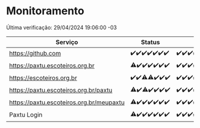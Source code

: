 # Monitoramento

Última verificação: 29/04/2024 19:06:00 -03

|Serviço|Status|Últimas 24h|
|---|---|---|
|https://github.com|<span title="2024-04-22: OK=24">✔️</span><span title="2024-04-23: OK=24">✔️</span><span title="2024-04-24: OK=24">✔️</span><span title="2024-04-25: OK=24">✔️</span><span title="2024-04-26: OK=24">✔️</span><span title="2024-04-27: OK=24">✔️</span><span title="2024-04-28: OK=23">✔️</span>|<span title="28/04/2024 20:05:00 -03 : 200">✔️</span><span title="28/04/2024 21:31:00 -03 : 200">✔️</span><span title="28/04/2024 22:43:00 -03 : 200">✔️</span><span title="28/04/2024 23:19:00 -03 : 200">✔️</span><span title="29/04/2024 00:07:00 -03 : 200">✔️</span><span title="29/04/2024 01:08:00 -03 : 200">✔️</span><span title="29/04/2024 02:06:00 -03 : 200">✔️</span><span title="29/04/2024 03:09:00 -03 : 200">✔️</span><span title="29/04/2024 04:06:00 -03 : 200">✔️</span><span title="29/04/2024 05:10:00 -03 : 200">✔️</span><span title="29/04/2024 06:07:00 -03 : 200">✔️</span><span title="29/04/2024 07:07:00 -03 : 200">✔️</span><span title="29/04/2024 08:07:00 -03 : 200">✔️</span><span title="29/04/2024 09:11:00 -03 : 200">✔️</span><span title="29/04/2024 10:07:00 -03 : 200">✔️</span><span title="29/04/2024 11:07:00 -03 : 200">✔️</span><span title="29/04/2024 12:06:00 -03 : 200">✔️</span><span title="29/04/2024 13:08:00 -03 : 200">✔️</span><span title="29/04/2024 14:04:00 -03 : 200">✔️</span><span title="29/04/2024 15:08:00 -03 : 200">✔️</span><span title="29/04/2024 16:03:00 -03 : 200">✔️</span><span title="29/04/2024 17:06:00 -03 : 200">✔️</span><span title="29/04/2024 18:04:00 -03 : 200">✔️</span><span title="29/04/2024 19:06:00 -03 : 200">✔️</span>|
|https://paxtu.escoteiros.org.br|<span title="2024-04-22: OK=23, Falhas=1">⚠️</span><span title="2024-04-23: OK=24">✔️</span><span title="2024-04-24: OK=24">✔️</span><span title="2024-04-25: OK=24">✔️</span><span title="2024-04-26: OK=24">✔️</span><span title="2024-04-27: OK=24">✔️</span><span title="2024-04-28: OK=23">✔️</span>|<span title="28/04/2024 20:05:00 -03 : 200">✔️</span><span title="28/04/2024 21:31:00 -03 : 200">✔️</span><span title="28/04/2024 22:43:00 -03 : 200">✔️</span><span title="28/04/2024 23:19:00 -03 : 200">✔️</span><span title="29/04/2024 00:07:00 -03 : 200">✔️</span><span title="29/04/2024 01:08:00 -03 : 200">✔️</span><span title="29/04/2024 02:06:00 -03 : 200">✔️</span><span title="29/04/2024 03:09:00 -03 : 200">✔️</span><span title="29/04/2024 04:06:00 -03 : 200">✔️</span><span title="29/04/2024 05:10:00 -03 : 200">✔️</span><span title="29/04/2024 06:07:00 -03 : 200">✔️</span><span title="29/04/2024 07:07:00 -03 : 200">✔️</span><span title="29/04/2024 08:07:00 -03 : 200">✔️</span><span title="29/04/2024 09:11:00 -03 : 200">✔️</span><span title="29/04/2024 10:07:00 -03 : 200">✔️</span><span title="29/04/2024 11:07:00 -03 : 200">✔️</span><span title="29/04/2024 12:06:00 -03 : 200">✔️</span><span title="29/04/2024 13:08:00 -03 : 200">✔️</span><span title="29/04/2024 14:04:00 -03 : 200">✔️</span><span title="29/04/2024 15:08:00 -03 : 200">✔️</span><span title="29/04/2024 16:03:00 -03 : 200">✔️</span><span title="29/04/2024 17:06:00 -03 : 200">✔️</span><span title="29/04/2024 18:04:00 -03 : 200">✔️</span><span title="29/04/2024 19:06:00 -03 : 200">✔️</span>|
|https://escoteiros.org.br|<span title="2024-04-22: OK=24">✔️</span><span title="2024-04-23: OK=24">✔️</span><span title="2024-04-24: OK=23, Falhas=1">⚠️</span><span title="2024-04-25: OK=23, Falhas=1">⚠️</span><span title="2024-04-26: OK=24">✔️</span><span title="2024-04-27: OK=24">✔️</span><span title="2024-04-28: OK=23">✔️</span>|<span title="28/04/2024 20:05:00 -03 : 200">✔️</span><span title="28/04/2024 21:31:00 -03 : 200">✔️</span><span title="28/04/2024 22:43:00 -03 : 200">✔️</span><span title="28/04/2024 23:19:00 -03 : 200">✔️</span><span title="29/04/2024 00:07:00 -03 : 200">✔️</span><span title="29/04/2024 01:08:00 -03 : 200">✔️</span><span title="29/04/2024 02:07:00 -03 : 200">✔️</span><span title="29/04/2024 03:09:00 -03 : 200">✔️</span><span title="29/04/2024 04:06:00 -03 : 200">✔️</span><span title="29/04/2024 05:10:00 -03 : 200">✔️</span><span title="29/04/2024 06:07:00 -03 : 200">✔️</span><span title="29/04/2024 07:07:00 -03 : 200">✔️</span><span title="29/04/2024 08:07:00 -03 : 200">✔️</span><span title="29/04/2024 09:11:00 -03 : 200">✔️</span><span title="29/04/2024 10:07:00 -03 : 200">✔️</span><span title="29/04/2024 11:07:00 -03 : 200">✔️</span><span title="29/04/2024 12:06:00 -03 : 200">✔️</span><span title="29/04/2024 13:08:00 -03 : 200">✔️</span><span title="29/04/2024 14:04:00 -03 : 200">✔️</span><span title="29/04/2024 15:08:00 -03 : 200">✔️</span><span title="29/04/2024 16:03:00 -03 : 200">✔️</span><span title="29/04/2024 17:06:00 -03 : 200">✔️</span><span title="29/04/2024 18:04:00 -03 : 200">✔️</span><span title="29/04/2024 19:06:00 -03 : 200">✔️</span>|
|https://paxtu.escoteiros.org.br/paxtu|<span title="2024-04-22: OK=22, Falhas=2">⚠️</span><span title="2024-04-23: OK=24">✔️</span><span title="2024-04-24: OK=23, Falhas=1">⚠️</span><span title="2024-04-25: OK=24">✔️</span><span title="2024-04-26: OK=24">✔️</span><span title="2024-04-27: OK=24">✔️</span><span title="2024-04-28: OK=23">✔️</span>|<span title="28/04/2024 20:05:00 -03 : 200">✔️</span><span title="28/04/2024 21:31:00 -03 : 200">✔️</span><span title="28/04/2024 22:43:00 -03 : 200">✔️</span><span title="28/04/2024 23:19:00 -03 : 200">✔️</span><span title="29/04/2024 00:07:00 -03 : 200">✔️</span><span title="29/04/2024 01:08:00 -03 : 200">✔️</span><span title="29/04/2024 02:07:00 -03 : 200">✔️</span><span title="29/04/2024 03:09:00 -03 : 200">✔️</span><span title="29/04/2024 04:06:00 -03 : 200">✔️</span><span title="29/04/2024 05:10:00 -03 : 200">✔️</span><span title="29/04/2024 06:07:00 -03 : 200">✔️</span><span title="29/04/2024 07:07:00 -03 : 200">✔️</span><span title="29/04/2024 08:07:00 -03 : 200">✔️</span><span title="29/04/2024 09:11:00 -03 : 200">✔️</span><span title="29/04/2024 10:07:00 -03 : 200">✔️</span><span title="29/04/2024 11:07:00 -03 : 200">✔️</span><span title="29/04/2024 12:06:00 -03 : 200">✔️</span><span title="29/04/2024 13:08:00 -03 : 200">✔️</span><span title="29/04/2024 14:04:00 -03 : 200">✔️</span><span title="29/04/2024 15:08:00 -03 : 200">✔️</span><span title="29/04/2024 16:03:00 -03 : 200">✔️</span><span title="29/04/2024 17:06:00 -03 : 200">✔️</span><span title="29/04/2024 18:04:00 -03 : 200">✔️</span><span title="29/04/2024 19:06:00 -03 : 200">✔️</span>|
|https://paxtu.escoteiros.org.br/meupaxtu|<span title="2024-04-22: OK=23, Falhas=1">⚠️</span><span title="2024-04-23: OK=24">✔️</span><span title="2024-04-24: OK=24">✔️</span><span title="2024-04-25: OK=24">✔️</span><span title="2024-04-26: OK=24">✔️</span><span title="2024-04-27: OK=24">✔️</span><span title="2024-04-28: OK=23">✔️</span>|<span title="28/04/2024 20:05:00 -03 : 200">✔️</span><span title="28/04/2024 21:31:00 -03 : 200">✔️</span><span title="28/04/2024 22:43:00 -03 : 200">✔️</span><span title="28/04/2024 23:19:00 -03 : 200">✔️</span><span title="29/04/2024 00:07:00 -03 : 200">✔️</span><span title="29/04/2024 01:08:00 -03 : 200">✔️</span><span title="29/04/2024 02:07:00 -03 : 200">✔️</span><span title="29/04/2024 03:09:00 -03 : 200">✔️</span><span title="29/04/2024 04:06:00 -03 : 200">✔️</span><span title="29/04/2024 05:10:00 -03 : 200">✔️</span><span title="29/04/2024 06:07:00 -03 : 200">✔️</span><span title="29/04/2024 07:07:00 -03 : 200">✔️</span><span title="29/04/2024 08:07:00 -03 : 200">✔️</span><span title="29/04/2024 09:11:00 -03 : 200">✔️</span><span title="29/04/2024 10:07:00 -03 : 200">✔️</span><span title="29/04/2024 11:07:00 -03 : 200">✔️</span><span title="29/04/2024 12:06:00 -03 : 200">✔️</span><span title="29/04/2024 13:08:00 -03 : 200">✔️</span><span title="29/04/2024 14:04:00 -03 : 200">✔️</span><span title="29/04/2024 15:08:00 -03 : 200">✔️</span><span title="29/04/2024 16:03:00 -03 : 200">✔️</span><span title="29/04/2024 17:06:00 -03 : 200">✔️</span><span title="29/04/2024 18:04:00 -03 : 200">✔️</span><span title="29/04/2024 19:06:00 -03 : 200">✔️</span>|
|Paxtu Login|<span title="2024-04-22: OK=23, Falhas=1">⚠️</span><span title="2024-04-23: OK=24">✔️</span><span title="2024-04-24: OK=24">✔️</span><span title="2024-04-25: OK=24">✔️</span><span title="2024-04-26: OK=24">✔️</span><span title="2024-04-27: OK=24">✔️</span><span title="2024-04-28: OK=23">✔️</span>|<span title="28/04/2024 20:05:00 -03 : 200">✔️</span><span title="28/04/2024 21:31:00 -03 : 200">✔️</span><span title="28/04/2024 22:43:00 -03 : 200">✔️</span><span title="28/04/2024 23:19:00 -03 : 200">✔️</span><span title="29/04/2024 00:07:00 -03 : 200">✔️</span><span title="29/04/2024 01:08:00 -03 : 200">✔️</span><span title="29/04/2024 02:07:00 -03 : 200">✔️</span><span title="29/04/2024 03:09:00 -03 : 200">✔️</span><span title="29/04/2024 04:06:00 -03 : 200">✔️</span><span title="29/04/2024 05:10:00 -03 : 200">✔️</span><span title="29/04/2024 06:07:00 -03 : 200">✔️</span><span title="29/04/2024 07:07:00 -03 : 200">✔️</span><span title="29/04/2024 08:07:00 -03 : 200">✔️</span><span title="29/04/2024 09:11:00 -03 : 200">✔️</span><span title="29/04/2024 10:07:00 -03 : 200">✔️</span><span title="29/04/2024 11:07:00 -03 : 200">✔️</span><span title="29/04/2024 12:06:00 -03 : 200">✔️</span><span title="29/04/2024 13:08:00 -03 : 200">✔️</span><span title="29/04/2024 14:04:00 -03 : 200">✔️</span><span title="29/04/2024 15:08:00 -03 : 200">✔️</span><span title="29/04/2024 16:03:00 -03 : 200">✔️</span><span title="29/04/2024 17:06:00 -03 : 200">✔️</span><span title="29/04/2024 18:04:00 -03 : 200">✔️</span><span title="29/04/2024 19:06:00 -03 : 200">✔️</span>|
